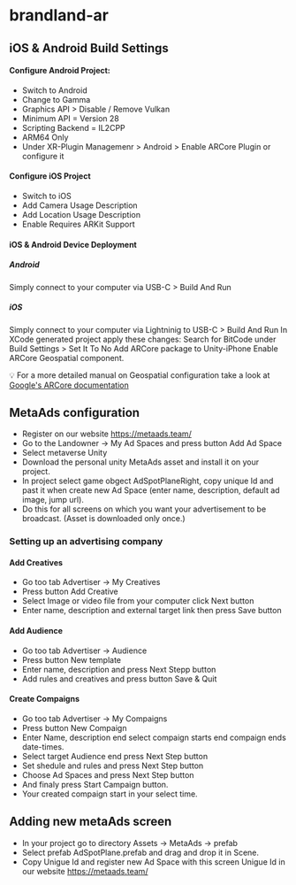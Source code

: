 # brandland-ar

## iOS & Android Build Settings
#### Configure Android Project:
+ Switch to Android
+ Change to Gamma
+ Graphics API > Disable / Remove Vulkan
+ Minimum API = Version 28
+ Scripting Backend = IL2CPP
+ ARM64 Only
+ Under XR-Plugin Managemenr > Android > Enable ARCore Plugin or configure it
#### Configure iOS Project
+ Switch to iOS
+ Add Camera Usage Description
+ Add Location Usage Description
+ Enable Requires ARKit Support
#### iOS & Android Device Deployment
##### Android
Simply connect to your computer via USB-C > Build And Run
##### iOS
Simply connect to your computer via Lightninig to USB-C > Build And Run
In XCode generated project apply these changes:
Search for BitCode under Build Settings > Set It To No
Add ARCore package to Unity-iPhone
Enable ARCore Geospatial component.

💡 For a more detailed manual on Geospatial configuration take a look at [Google's ARCore documentation](https://developers.google.com/ar/geospatialcreator/intro)

## MetaAds configuration

+ Register on our website https://metaads.team/
+ Go to the Landowner -> My Ad Spaces and press button Add Ad Space
+ Select metaverse Unity
+ Download the personal unity MetaAds asset and install it on your project.
+ In project select game obgect AdSpotPlaneRight, copy unique Id and past it when create new Ad Space (enter name, description, default ad image, jump url).
+ Do this for all screens on which you want your advertisement to be broadcast. (Asset is downloaded only once.)
### Setting up an advertising company
#### Add Creatives
+ Go too tab Advertiser -> My Creatives
+ Press button Add Creative
+ Select Image or video file from your computer click Next button
+ Enter name, description and external target link then press Save button
#### Add Audience
+ Go too tab Advertiser -> Audience
+ Press button New template
+ Enter name, description and press Next Stepp button 
+ Add rules and creatives and press button Save & Quit
#### Create Compaigns

+ Go too tab Advertiser -> My  Compaigns
+ Press button New Compaign
+ Enter Name, description end select compaign starts end compaign ends date-times.
+ Select target Audience end press Next Step button
+ Set shedule and rules and press Next Step button
+ Choose Ad Spaces and press Next Step button
+ And finaly press Start Campaign button.
+ Your created compaign start in your select time.

## Adding new metaAds screen

+ In your project go to directory Assets -> MetaAds -> prefab 
+ Select prefab AdSpotPlane.prefab and drag and drop it in Scene.
+ Copy Unigue Id and register new Ad Space with this screen Unigue Id in our website https://metaads.team/
